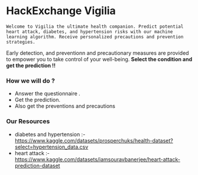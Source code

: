 # HackExchange Vigilia
    Welcome to Vigilia the ultimate health companion. Predict potential heart attack, diabetes, and hypertension risks with our machine learning algorithm. Receive personalized precautions and prevention strategies. 
   Early detection, and preventionn and precautionary measures are provided to empower you to take control of your well-being.
   **Select the condition and get the prediction !!** 

   ### How we will do ?
   - Answer the questionnaire .
   - Get the prediction.
   - Also get the preventions and precautions
   ### Our Resources 
   - diabetes and hypertension :- https://www.kaggle.com/datasets/prosperchuks/health-dataset?select=hypertension_data.csv
   - heart attack :- https://www.kaggle.com/datasets/iamsouravbanerjee/heart-attack-prediction-dataset
